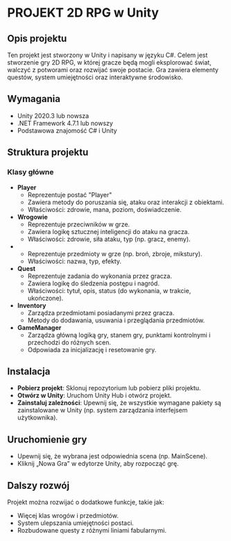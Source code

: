 <h1>PROJEKT 2D RPG w Unity</h1><h2>Opis projektu</h2><p>Ten projekt jest stworzony w Unity i napisany w języku C#. Celem jest stworzenie gry 2D RPG, w której gracze będą mogli eksplorować świat, walczyć z potworami oraz rozwijać swoje postacie. Gra zawiera elementy questów, system umiejętności oraz interaktywne środowisko.</p><h2>Wymagania</h2><ul><li>Unity 2020.3 lub nowsza</li><li>.NET Framework 4.7.1 lub nowszy</li><li>Podstawowa znajomość C# i Unity</li></ul><h2>Struktura projektu</h2><h3>Klasy główne</h3><ul><li><strong>Player</strong><ul><li>Reprezentuje postać "Player"</li><li>Zawiera metody do poruszania się, ataku oraz interakcji z obiektami.</li><li>Właściwości: zdrowie, mana, poziom, doświadczenie.</li></ul></li><li><strong>Wrogowie</strong><ul><li>Reprezentuje przeciwników w grze.</li><li>Zawiera logikę sztucznej inteligencji do ataku na gracza.</li><li>Właściwości: zdrowie, siła ataku, typ (np. gracz, enemy).</li></ul></li><li><ul><li>Reprezentuje przedmioty w grze (np. broń, zbroje, mikstury).</li><li>Właściwości: nazwa, typ, efekty.</li></ul></li><li><strong>Quest</strong><ul><li>Reprezentuje zadania do wykonania przez gracza.</li><li>Zawiera logikę do śledzenia postępu i nagród.</li><li>Właściwości: tytuł, opis, status (do wykonania, w trakcie, ukończone).</li></ul></li><li><strong>Inventory</strong><ul><li>Zarządza przedmiotami posiadanymi przez gracza.</li><li>Metody do dodawania, usuwania i przeglądania przedmiotów.</li></ul></li><li><strong>GameManager</strong><ul><li>Zarządza główną logiką gry, stanem gry, punktami kontrolnymi i przechodzi do różnych scen.</li><li>Odpowiada za inicjalizację i resetowanie gry.</li></ul></li></ul><h2>Instalacja</h2><ul><li><strong>Pobierz projekt</strong>: Sklonuj repozytorium lub pobierz pliki projektu.</li><li><strong>Otwórz w Unity</strong>: Uruchom Unity Hub i otwórz projekt.</li><li><strong>Zainstaluj zależności</strong>: Upewnij się, że wszystkie wymagane pakiety są zainstalowane w Unity (np. system zarządzania interfejsem użytkownika).</li></ul><h2>Uruchomienie gry</h2><ul><li>Upewnij się, że wybrana jest odpowiednia scena (np. MainScene).</li><li>Kliknij „Nowa Gra” w edytorze Unity, aby rozpocząć grę.</li></ul><h2>Dalszy rozwój</h2><p>Projekt można rozwijać o dodatkowe funkcje, takie jak:</p><ul><li>Więcej klas wrogów i przedmiotów.</li><li>System ulepszania umiejętności postaci.</li><li>Rozbudowane questy z różnymi liniami fabularnymi.</li></ul>


